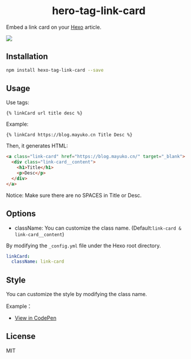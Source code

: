 <center><h1>hero-tag-link-card</h1></center>

Embed a link card on your [Hexo](https://hexo.io/) article.

![](https://cdn.mayuko.cn/blog/20190314121644.png)

## Installation

```bash
npm install hexo-tag-link-card --save
```

## Usage

Use tags:

```
{% linkCard url title desc %}
```

Example:

```
{% linkCard https://blog.mayuko.cn Title Desc %}
```

Then, it generates HTML:

```html
<a class="link-card" href="https://blog.mayuko.cn/" target="_blank">
  <div class="link-card__content">
    <h1>Title</h1>
    <p>Desc</p>
  </div>
</a>
```

Notice: Make sure there are no SPACES in Title or Desc.

## Options

- className: You can customize the class name. (Default:`link-card & link-card__content`)

By modifying the `_config.yml` file under the Hexo root directory.

```yaml
linkCard:
  className: link-card
```

## Style

You can customize the style by modifying the class name.

Example：

- [View in CodePen](https://codepen.io/mayuko2012/pen/WmdWRV)

## License

MIT